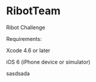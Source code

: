 RibotTeam
=========

Ribot Challenge


Requirements:

   Xcode 4.6 or later

   iOS 6 (iPhone device or simulator)

sasdsada



